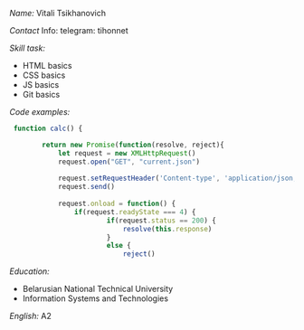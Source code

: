 *Name:* Vitali Tsikhanovich

*Contact* Info: telegram: tihonnet

*Skill task:*
  * HTML basics
  * CSS basics
  * JS basics
  * Git basics

*Code examples:*
``` javascript
 function calc() {

        return new Promise(function(resolve, reject){
            let request = new XMLHttpRequest()
            request.open("GET", "current.json")
        
            request.setRequestHeader('Content-type', 'application/json; charset=utf-8');
            request.send()
        
            request.onload = function() {
                if(request.readyState === 4) {
                        if(request.status == 200) {
                            resolve(this.response)
                        }
                        else {
                            reject()
```

*Education:* 
* Belarusian National Technical University
* Information Systems and Technologies
              
*English:* A2